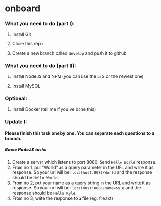 # onboard

### What you need to do (part I):

1. Install Git

2. Clone this repo

3. Create a new branch called `develop` and push it to github

### What you need to do (part II):

1. Install NodeJS and NPM (you can use the LTS or the newest one)

2. Install MySQL

### Optional:

1. Install Docker (tell me if you've done this)


### Update I:

#### Please finish this task one by one. You can separate each questions to a branch.

##### Basic NodeJS tasks
1. Create a server which listens to port 8080. Send `Hello World` response.
2. From no 1, put "World" as a query parameter in the URL and write it as response. So your url will be: `localhost:8080/World` and the response should be `Hello World`.
3. From no 2, put your name as a query string in the URL and write it as response. So your url will be: `localhost:8080?name=Kyle` and the response should be `Hello Kyle`.
4. From no 3, write the response to a file (eg. file.txt)
